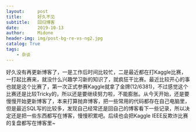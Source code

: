 ```yaml
---
layout:     post
title:      好久不见
subtitle:   回归博客
date:       2019-10-13
author:     Midone
header-img: img/post-bg-re-vs-ng2.jpg
catalog: True
tags:
    - 杂谈
---
```


好久没有再更新博客了，一是工作后时间比较忙，二是最近都在打Kaggle比赛，一打起比赛来，就没什么兴趣学习新的知识了，就疯狂干比赛。最近比较开心的事也就是这个比赛了，第一次正式参赛Kaggle就拿了金牌(12/6381)，不过感觉这个比赛还是比较Tricky的，所以还是要继续努力啦，不能膨胀。从今天开始，还是要慢慢开始更新博客了，本来打算抛弃博客，把一些常用的代码都存在自己电脑里，但是最近SQL写的比较多，发现自己经常还是回自己的博客看下一些记录，所以决定还是把一些东西都写在博客，慢慢积累吧。后续也会把Kaggle IEEE反欺诈比赛的复盘都写在博客里~